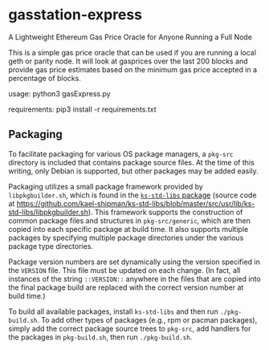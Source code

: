 # gasstation-express
A Lightweight Ethereum Gas Price Oracle for Anyone Running a Full Node

This is a simple gas price oracle that can be used if you are running a local geth or parity node.  It will look at gasprices over the last 200 blocks and provide gas price estimates based on the minimum gas price accepted in a percentage of blocks. 


usage: python3 gasExpress.py

requirements: pip3 install -r requirements.txt

## Packaging

To facilitate packaging for various OS package managers, a `pkg-src` directory is included that contains package source files. At the time of this writing, only Debian is supported, but other packages may be added easily.

Packaging utilizes a small package framework provided by `libpkgbuilder.sh`, which is found in the [`ks-std-libs` package](https://packages.kaelshipman.me/public/deb/pool/main/k/ks-std-libs/) (source code at https://github.com/kael-shipman/ks-std-libs/blob/master/src/usr/lib/ks-std-libs/libpkgbuilder.sh). This framework supports the construction of common package files and structures in `pkg-src/generic`, which are then copied into each specific package at build time. It also supports multiple packages by specifying multiple package directories under the various package type directories.

Package version numbers are set dynamically using the version specified in the `VERSION` file. This file must be updated on each change. (In fact, all instances of the string `::VERSION::` anywhere in the files that are copied into the final package build are replaced with the correct version number at build time.)

To build all available packages, install `ks-std-libs` and then run `./pkg-build.sh`. To add other types of packages (e.g., rpm or pacman packages), simply add the correct package source trees to `pkg-src`, add handlers for the packages in `pkg-build.sh`, then run `./pkg-build.sh`.


